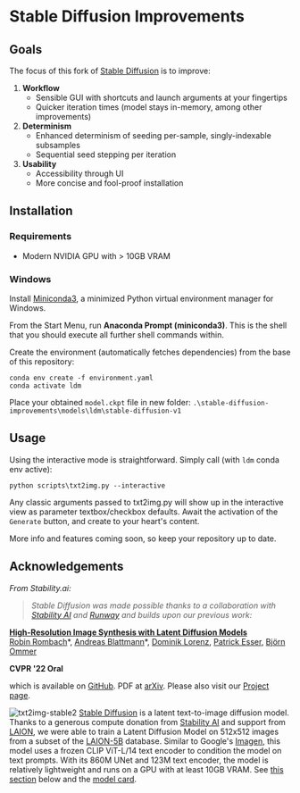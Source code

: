 # Stable Diffusion Improvements

## Goals

The focus of this fork of [Stable Diffusion](https://github.com/CompVis/latent-diffusion) is to improve:

1. **Workflow**
   - Sensible GUI with shortcuts and launch arguments at your fingertips
   - Quicker iteration times (model stays in-memory, among other improvements)
2. **Determinism**
   - Enhanced determinism of seeding per-sample, singly-indexable subsamples
   - Sequential seed stepping per iteration
3. **Usability**
   - Accessibility through UI
   - More concise and fool-proof installation
  
## Installation

### Requirements

- Modern NVIDIA GPU with > 10GB VRAM

### Windows

Install [Miniconda3](https://docs.conda.io/en/latest/miniconda.html), a minimized Python virtual environment manager for Windows.

From the Start Menu, run **Anaconda Prompt (miniconda3)**.  This is the shell that you should execute all further shell commands within.

Create the environment (automatically fetches dependencies) from the base of this repository:

```
conda env create -f environment.yaml
conda activate ldm
```

Place your obtained `model.ckpt` file in new folder: `.\stable-diffusion-improvements\models\ldm\stable-diffusion-v1`

## Usage

Using the interactive mode is straightforward.  Simply call (with `ldm` conda env active):

```
python scripts\txt2img.py --interactive
```

Any classic arguments passed to txt2img.py will show up in the interactive view as parameter textbox/checkbox defaults.  Await the activation of the `Generate` button, and create to your heart's content.

More info and features coming soon, so keep your repository up to date.

## Acknowledgements
*From Stability.ai:*

>*Stable Diffusion was made possible thanks to a collaboration with [Stability AI](https://stability.ai/) and [Runway](https://runwayml.com/) and builds upon our previous work:*

[**High-Resolution Image Synthesis with Latent Diffusion Models**](https://ommer-lab.com/research/latent-diffusion-models/)<br/>
[Robin Rombach](https://github.com/rromb)\*,
[Andreas Blattmann](https://github.com/ablattmann)\*,
[Dominik Lorenz](https://github.com/qp-qp)\,
[Patrick Esser](https://github.com/pesser),
[Björn Ommer](https://hci.iwr.uni-heidelberg.de/Staff/bommer)<br/>

**CVPR '22 Oral**

which is available on [GitHub](https://github.com/CompVis/latent-diffusion). PDF at [arXiv](https://arxiv.org/abs/2112.10752). Please also visit our [Project page](https://ommer-lab.com/research/latent-diffusion-models/).

![txt2img-stable2](assets/stable-samples/txt2img/merged-0006.png)
[Stable Diffusion](#stable-diffusion-v1) is a latent text-to-image diffusion
model.
Thanks to a generous compute donation from [Stability AI](https://stability.ai/) and support from [LAION](https://laion.ai/), we were able to train a Latent Diffusion Model on 512x512 images from a subset of the [LAION-5B](https://laion.ai/blog/laion-5b/) database. 
Similar to Google's [Imagen](https://arxiv.org/abs/2205.11487), 
this model uses a frozen CLIP ViT-L/14 text encoder to condition the model on text prompts.
With its 860M UNet and 123M text encoder, the model is relatively lightweight and runs on a GPU with at least 10GB VRAM.
See [this section](#stable-diffusion-v1) below and the [model card](https://huggingface.co/CompVis/stable-diffusion).

